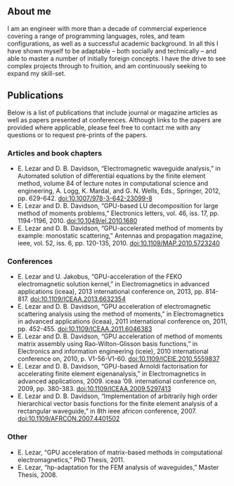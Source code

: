 ---
---

## About me

I am an engineer with more than a decade of commercial experience covering a range of programming languages, roles, and team configurations, as well as a successful academic background. In all this I have shown myself to be adaptable – both socially and technically – and able to master a number of initially foreign concepts. I have the drive to see complex projects through to fruition, and am continuously seeking to expand my skill-set.

<!--
### Amazon Web Services / Amazon Inc

### Mesosphere

### Zalando

### EM Software & Systems / Altair Engineering

At present, I am on the Data Infrastructure team at Mesosphere Inc., where I work on taking the drudgery out of getting production-grade data services running at scale on DC/OS.

Before joining Mesosphere, I spent some time with Zalando SE as a research engineer -- working with data scientists at getting their machine learning models production ready. This included Zalando's fashion recommendation infrastructure.

I also worked as a developer on a commercial electromagnetic modelling and simulation software package at Altair Engineering (previously EM Software & Systems).
-->

## Publications

Below is a list of publications that include journal or magazine articles as well as papers presented at conferences. Although links to the papers are provided where applicable, please feel free to contact me with any questions or to request pre-prints of the papers.

### Articles and book chapters

* E. Lezar and D. B. Davidson, “Electromagnetic waveguide analysis,” in Automated solution of differential equations by the finite element method, volume 84 of lecture notes in computational science and engineering, A. Logg, K. Mardal, and G. N. Wells, Eds., Springer, 2012, pp. 629-642. [doi:10.1007/978-3-642-23099-8](https://dx.doi.org/10.1007/978-3-642-23099-8)
* E. Lezar and D. B. Davidson, “GPU-based LU decomposition for large method of moments problems,” Electronics letters, vol. 46, iss. 17, pp. 1194-1196, 2010. [doi:10.1049/el.2010.1680](https://dx.doi.org/10.1049/el.2010.1680)
* E. Lezar and D. B. Davidson, “GPU-accelerated method of moments by example: monostatic scattering,” Antennas and propagation magazine, ieee, vol. 52, iss. 6, pp. 120-135, 2010. [doi:10.1109/MAP.2010.5723240](https://dx.doi.org/10.1109/MAP.2010.5723240)

### Conferences
* E. Lezar and U. Jakobus, “GPU-acceleration of the FEKO electromagnetic solution kernel,” in Electromagnetics in advanced applications (iceaa), 2013 international conference on, 2013, pp. 814-817. [doi:10.1109/ICEAA.2013.6632354](https://dx.doi.org/10.1109/ICEAA.2013.6632354)
* E. Lezar and D. B. Davidson, “GPU acceleration of electromagnetic scattering analysis using the method of moments,” in Electromagnetics in advanced applications (iceaa), 2011 international conference on, 2011, pp. 452-455. [doi:10.1109/ICEAA.2011.6046383](https://dx.doi.org/10.1109/ICEAA.2011.6046383)
* E. Lezar and D. B. Davidson, “GPU acceleration of method of moments matrix assembly using Rao-Wilton-Glisson basis functions,” in Electronics and information engineering (iceie), 2010 international conference on, 2010, p. V1-56-V1-60. [doi:10.1109/ICEIE.2010.5559837](https://dx.doi.org/10.1109/ICEIE.2010.5559837)
* E. Lezar and D. B. Davidson, “GPU-based Arnoldi factorisation for accelerating finite element eigenanalysis,” in Electromagnetics in advanced applications, 2009. iceaa ’09. international conference on, 2009, pp. 380-383. [doi:10.1109/ICEAA.2009.5297413](https://dx.doi.org/10.1109/ICEAA.2009.5297413)
* E. Lezar and D. B. Davidson, “Implementation of arbitrarily high order hierarchical vector basis functions for the finite element analysis of a rectangular waveguide,” in 8th ieee africon conference, 2007. [doi:10.1109/AFRCON.2007.4401502](https://dx.doi.org/10.1109/AFRCON.2007.4401502)

### Other
* E. Lezar, “GPU acceleration of matrix-based methods in computational electromagnetics,” PhD Thesis, 2011.
* E. Lezar, “hp-adaptation for the FEM analysis of waveguides,” Master Thesis, 2008.
